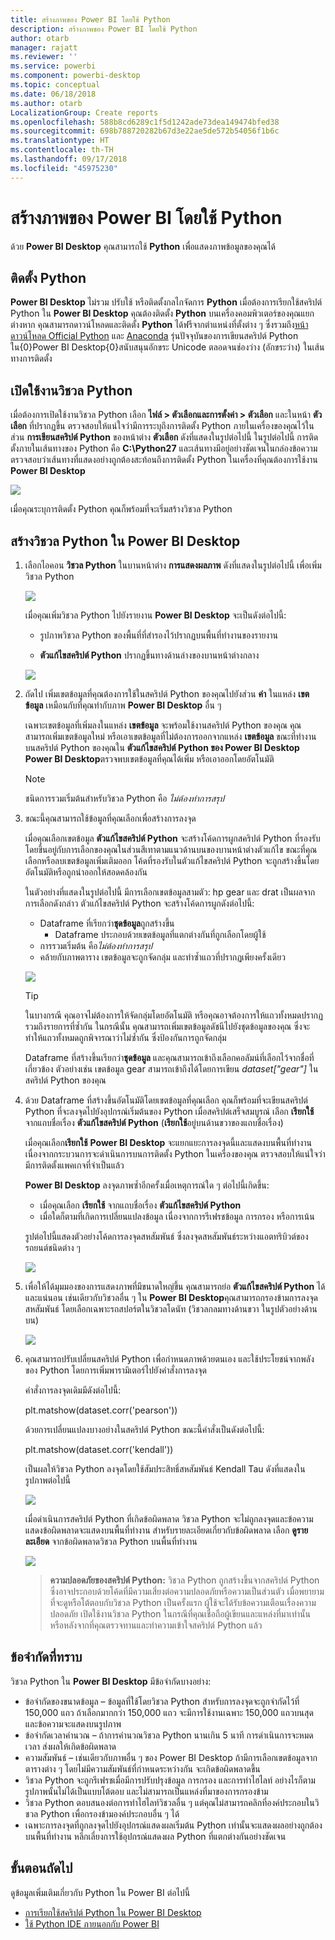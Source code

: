 ```yaml
---
title: สร้างภาพของ Power BI โดยใช้ Python
description: สร้างภาพของ Power BI โดยใช้ Python
author: otarb
manager: rajatt
ms.reviewer: ''
ms.service: powerbi
ms.component: powerbi-desktop
ms.topic: conceptual
ms.date: 06/18/2018
ms.author: otarb
LocalizationGroup: Create reports
ms.openlocfilehash: 588b8cd6289c1f5d1242ade73dea149474bfed38
ms.sourcegitcommit: 698b788720282b67d3e22ae5de572b54056f1b6c
ms.translationtype: HT
ms.contentlocale: th-TH
ms.lasthandoff: 09/17/2018
ms.locfileid: "45975230"
---
```

# <a name="create-power-bi-visuals-using-python"></a>สร้างภาพของ Power BI โดยใช้ Python
ด้วย **Power BI Desktop** คุณสามารถใช้ **Python** เพื่อแสดงภาพข้อมูลของคุณได้

## <a name="install-python"></a>ติดตั้ง Python
**Power BI Desktop** ไม่รวม ปรับใช้ หรือติดตั้งกลไกจัดการ **Python** เมื่อต้องการเรียกใช้สคริปต์ Python ใน **Power BI Desktop** คุณต้องติดตั้ง **Python** บนเครื่องคอมพิวเตอร์ของคุณแยกต่างหาก คุณสามารถดาวน์โหลดและติดตั้ง **Python** ได้ฟรีจากตำแหน่งที่ตั้งต่าง ๆ ซึ่งรวมถึง[หน้าดาวน์โหลด Official Python](https://www.python.org/) และ [Anaconda](https://anaconda.org/anaconda/python/) รุ่นปัจจุบันของการเขียนสคริปต์ Python ใน{0}Power BI Desktop{0}สนับสนุนอักขระ Unicode ตลอดจนช่องว่าง (อักขระว่าง) ในเส้นทางการติดตั้ง

## <a name="enable-python-visuals"></a>เปิดใช้งานวิชวล Python
เมื่อต้องการเปิดใช้งานวิชวล Python เลือก **ไฟล์ > ตัวเลือกและการตั้งค่า > ตัวเลือก** และในหน้า **ตัวเลือก** ที่ปรากฏขึ้น ตรวจสอบให้แน่ใจว่ามีการระบุถึงการติดตั้ง Python ภายในเครื่องของคุณไว้ในส่วน **การเขียนสคริปต์ Python** ของหน้าต่าง **ตัวเลือก** ดังที่แสดงในรูปต่อไปนี้ ในรูปต่อไปนี้ การติดตั้งภายในเส้นทางของ Python คือ **C:\Python27** และเส้นทางมีอยู่อย่างชัดเจนในกล่องข้อความ ตรวจสอบว่าเส้นทางที่แสดงอย่างถูกต้องสะท้อนถึงการติดตั้ง Python ในเครื่องที่คุณต้องการใช้งาน **Power BI Desktop**
   
   ![](media/desktop-python-visuals/python-visuals-1.png)

เมื่อคุณระบุการติดตั้ง Python คุณก็พร้อมที่จะเริ่มสร้างวิชวล Python

## <a name="create-python-visuals-in-power-bi-desktop"></a>สร้างวิชวล Python ใน Power BI Desktop
1. เลือกไอคอน **วิชวล Python** ในบานหน้าต่าง **การแสดงผลภาพ** ดังที่แสดงในรูปต่อไปนี้ เพื่อเพิ่มวิชวล Python
   
   ![](media/desktop-python-visuals/python-visuals-2.png)

   เมื่อคุณเพิ่มวิชวล Python ไปยังรายงาน **Power BI Desktop** จะเป็นดังต่อไปนี้:
   
   - รูปภาพวิชวล Python ของพื้นที่ที่สำรองไว้ปรากฏบนพื้นที่ทำงานของรายงาน
   
   - **ตัวแก้ไขสคริปต์ Python** ปรากฏขึ้นทางด้านล่างของบานหน้าต่างกลาง
   
   ![](media/desktop-python-visuals/python-visuals-3.png)

2. ถัดไป เพิ่มเขตข้อมูลที่คุณต้องการใช้ในสคริปต์ Python ของคุณไปยังส่วน **ค่า** ในแหล่ง **เขตข้อมูล** เหมือนกับที่คุณทำกับภาพ **Power BI Desktop** อื่น ๆ 
    
    เฉพาะเขตข้อมูลที่เพิ่มลงในแหล่ง **เขตข้อมูล** จะพร้อมใช้งานสคริปต์ Python ของคุณ คุณสามารถเพิ่มเขตข้อมูลใหม่ หรือเอาเขตข้อมูลที่ไม่ต้องการออกจากแหล่ง **เขตข้อมูล**  ขณะที่ทำงานบนสคริปต์ Python ของคุณใน **ตัวแก้ไขสคริปต์ Python ของ Power BI Desktop** **Power BI Desktop**ตรวจพบเขตข้อมูลที่คุณได้เพิ่ม หรือเอาออกโดยอัตโนมัติ
   
   > [!NOTE]
   > ชนิดการรวมเริ่มต้นสำหรับวิชวล Python คือ *ไม่ต้องทำการสรุป*
   > 
   > 
   
3. ขณะนี้คุณสามารถใช้ข้อมูลที่คุณเลือกเพื่อสร้างการลงจุด 

    เมื่อคุณเลือกเขตข้อมูล **ตัวแก้ไขสคริปต์ Python**  จะสร้างโค้ดการผูกสคริปต์ Python ที่รองรับโดยขึ้นอยู่กับการเลือกของคุณในส่วนสีเทาตามแนวด้านบนของบานหน้าต่างตัวแก้ไข ขณะที่คุณเลือกหรือลบเขตข้อมูลเพิ่มเติมออก โค้ดที่รองรับในตัวแก้ไขสคริปต์ Python จะถูกสร้างขึ้นโดยอัตโนมัติหรือถูกนำออกให้สอดคล้องกัน
   
   ในตัวอย่างที่แสดงในรูปต่อไปนี้ มีการเลือกเขตข้อมูลสามตัว: hp gear และ drat เป็นผลจากการเลือกดังกล่าว ตัวแก้ไขสคริปต์ Python จะสร้างโค้ดการผูกดังต่อไปนี้:
   
   * Dataframe ที่เรียกว่า**ชุดข้อมูล**ถูกสร้างขึ้น
     * Dataframe ประกอบด้วยเขตข้อมูลที่แตกต่างกันที่ถูกเลือกโดยผู้ใช้
   * การรวมเริ่มต้น คือ*ไม่ต้องทำการสรุป*
   * คล้ายกับภาพตาราง เขตข้อมูลจะถูกจัดกลุ่ม และทำซ้ำแถวที่ปรากฏเพียงครั้งเดียว
   
   ![](media/desktop-python-visuals/python-visuals-4.png)
   
   > [!TIP]
   > ในบางกรณี คุณอาจไม่ต้องการให้จัดกลุ่มโดยอัตโนมัติ หรือคุณอาจต้องการให้แถวทั้งหมดปรากฏ รวมถึงรายการที่ซ้ำกัน ในกรณีนั้น คุณสามารถเพิ่มเขตข้อมูลดัชนีไปยังชุดข้อมูลของคุณ ซึ่งจะทำให้แถวทั้งหมดถูกพิจารณาว่าไม่ซ้ำกัน ซึ่งป้องกันการถูกจัดกลุ่ม
   > 
   > 
   
   Dataframe ที่สร้างขึ้นเรียกว่า**ชุดข้อมูล** และคุณสามารถเข้าถึงเลือกคอลัมน์ที่เลือกไว้จากชื่อที่เกี่ยวข้อง ตัวอย่างเช่น เขตข้อมูล gear สามารถเข้าถึงได้โดยการเขียน *dataset["gear"]* ในสคริปต์ Python ของคุณ

4. ด้วย Dataframe ที่สร้างขึ้นอัตโนมัติโดยเขตข้อมูลที่คุณเลือก คุณก็พร้อมที่จะเขียนสคริปต์ Python ที่จะลงจุดไปยังอุปกรณ์เริ่มต้นของ Python เมื่อสคริปต์เสร็จสมบูรณ์ เลือก **เรียกใช้** จากแถบชื่อเรื่อง **ตัวแก้ไขสคริปต์ Python** (**เรียกใช้**อยู่บนด้านขวาของแถบชื่อเรื่อง)
   
    เมื่อคุณเลือก**เรียกใช้** **Power BI Desktop** จะแยกแยะการลงจุดนี้และแสดงบนพื้นที่ทำงาน เนื่องจากกระบวนการจะดำเนินการบนการติดตั้ง Python ในเครื่องของคุณ ตรวจสอบให้แน่ใจว่ามีการติดตั้งแพคเกจที่จำเป็นแล้ว
   
   **Power BI Desktop** ลงจุดภาพซ้ำอีกครั้งเมื่อเหตุการณ์ใด ๆ ต่อไปนี้เกิดขึ้น:
   
   * เมื่อคุณเลือก **เรียกใช้** จากแถบชื่อเรื่อง **ตัวแก้ไขสคริปต์ Python**
   * เมื่อใดก็ตามที่เกิดการเปลี่ยนแปลงข้อมูล เนื่องจากการรีเฟรชข้อมูล การกรอง หรือการเน้น

    รูปต่อไปนี้แสดงตัวอย่างโค้ดการลงจุดสหสัมพันธ์ ซึ่งลงจุดสหสัมพันธ์ระหว่างแอตทริบิวต์ของรถยนต์ชนิดต่าง ๆ

    ![](media/desktop-python-visuals/python-visuals-5.png)

5. เพื่อให้ได้มุมมองของการแสดงภาพที่มีขนาดใหญ่ขึ้น คุณสามารถย่อ **ตัวแก้ไขสคริปต์ Python** ได้ และแน่นอน เช่นเดียวกับวิชวลอื่น ๆ ใน **Power BI Desktop**คุณสามารถกรองข้ามการลงจุดสหสัมพันธ์ โดยเลือกเฉพาะรถสปอร์ตในวิชวลโดนัท (วิชวลกลมทางด้านขวา ในรูปตัวอย่างด้านบน)

    ![](media/desktop-python-visuals/python-visuals-6.png)

6. คุณสามารถปรับเปลี่ยนสคริปต์ Python เพื่อกำหนดภาพด้วยตนเอง และใช้ประโยชน์จากพลังของ Python โดยการเพิ่มพารามิเตอร์ไปยังคำสั่งการลงจุด

    คำสั่งการลงจุดเดิมมีดังต่อไปนี้:

    plt.matshow(dataset.corr('pearson'))

    ด้วยการเปลี่ยนแปลงบางอย่างในสคริปต์ Python ขณะนี้คำสั่งเป็นดังต่อไปนี้:

    plt.matshow(dataset.corr('kendall'))

    เป็นผลให้วิชวล Python ลงจุดโดยใช้สัมประสิทธิ์สหสัมพันธ์ Kendall Tau ดังที่แสดงในรูปภาพต่อไปนี้

    ![](media/desktop-python-visuals/python-visuals-7.png)

    เมื่อดำเนินการสคริปต์ Python ที่เกิดข้อผิดพลาด วิชวล Python จะไม่ถูกลงจุดและข้อความแสดงข้อผิดพลาดจะแสดงบนพื้นที่ทำงาน สำหรับรายละเอียดเกี่ยวกับข้อผิดพลาด เลือก **ดูรายละเอียด** จากข้อผิดพลาดวิชวล Python บนพื้นที่ทำงาน

    ![](media/desktop-python-visuals/python-visuals-8.png)

    > **ความปลอดภัยของสคริปต์ Python:** วิชวล Python ถูกสร้างขึ้นจากสคริปต์ Python ซึ่งอาจประกอบด้วยโค้ดที่มีความเสี่ยงต่อความปลอดภัยหรือความเป็นส่วนตัว เมื่อพยายามที่จะดูหรือโต้ตอบกับวิชวล Python เป็นครั้งแรก ผู้ใช้จะได้รับข้อความเตือนเรื่องความปลอดภัย เปิดใช้งานวิชวล Python ในกรณีที่คุณเชื่อถือผู้เขียนและแหล่งที่มาเท่านั้น หรือหลังจากที่คุณตรวจทานและทำความเข้าใจสคริปต์ Python แล้ว
    > 
    > 

## <a name="known-limitations"></a>ข้อจำกัดที่ทราบ
วิชวล Python ใน **Power BI Desktop** มีข้อจำกัดบางอย่าง:

* ข้อจำกัดของขนาดข้อมูล – ข้อมูลที่ใช้โดยวิชวล Python สำหรับการลงจุดจะถูกจำกัดไว้ที่ 150,000 แถว ถ้าเลือกมากกว่า 150,000 แถว จะมีการใช้งานเฉพาะ 150,000 แถวบนสุด และข้อความจะแสดงบนรูปภาพ
* ข้อจำกัดเวลาคำนวณ – ถ้าการคำนวณวิชวล Python นานเกิน 5 นาที การดำเนินการจะหมดเวลา ส่งผลให้เกิดข้อผิดพลาด
* ความสัมพันธ์ – เช่นเดียวกับภาพอื่น ๆ ของ Power BI Desktop ถ้ามีการเลือกเขตข้อมูลจากตารางต่าง ๆ โดยไม่มีความสัมพันธ์ที่กำหนดระหว่างกัน จะเกิดข้อผิดพลาดขึ้น
* วิชวล Python จะถูกรีเฟรชเมื่อมีการปรับปรุงข้อมูล การกรอง และการทำไฮไลท์ อย่างไรก็ตาม รูปภาพนั้นไม่ได้เป็นแบบโต้ตอบ และไม่สามารถเป็นแหล่งที่มาของการกรองข้าม
* วิชวล Python ตอบสนองต่อการทำไฮไลท์วิชวลอื่น ๆ แต่คุณไม่สามารถคลิกที่องค์ประกอบในวิชวล Python เพื่อกรองข้ามองค์ประกอบอื่น ๆ ได้
* เฉพาะการลงจุดที่ถูกลงจุดไปยังอุปกรณ์แสดงผลเริ่มต้น Python เท่านั้นจะแสดงผลอย่างถูกต้องบนพื้นที่ทำงาน หลีกเลี่ยงการใช้อุปกรณ์แสดงผล Python ที่แตกต่างกันอย่างชัดเจน

## <a name="next-steps"></a>ขั้นตอนถัดไป
ดูข้อมูลเพิ่มเติมเกี่ยวกับ Python ใน Power BI ต่อไปนี้

* [การเรียกใช้สคริปต์ Python ใน Power BI Desktop](desktop-python-scripts.md)
* [ใช้ Python IDE ภายนอกกับ Power BI](desktop-python-ide.md)

